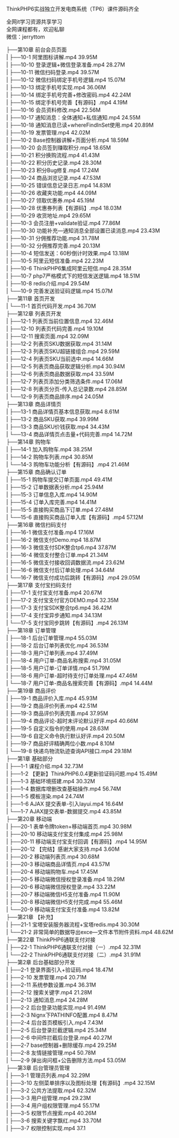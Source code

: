 ThinkPHP6实战独立开发电商系统（TP6）课件源码齐全

全网it学习资源共享学习<br>全网课程都有，欢迎私聊<br>微信：jerryttom<br>

├──第10章 前台会员页面<br> | ├──10-1 阿里图标讲解.mp4 39.95M<br> | ├──10-10 登录逻辑+微信登录准备.mp4 28.27M<br> | ├──10-11 微信扫码登录.mp4 39.57M<br> | ├──10-12 微信扫码绑定手机号逻辑.mp4 15.07M<br> | ├──10-13 绑定手机号实现.mp4 36.06M<br> | ├──10-14 绑定手机号完善+修改密码.mp4 42.24M<br> | ├──10-15 绑定手机号完善【有源码】.mp4 4.19M<br> | ├──10-16 会员资料修改.mp4 22.56M<br> | ├──10-17 通知消息：全体通知+私信通知.mp4 24.55M<br> | ├──10-18 通知消息已读+whereFindInSet使用.mp4 20.89M<br> | ├──10-19 发票管理.mp4 42.02M<br> | ├──10-2 Base控制器讲解+页面分析.mp4 18.59M<br> | ├──10-20 会员签到赚取积分.mp4 18.65M<br> | ├──10-21 积分换购流程.mp4 41.43M<br> | ├──10-22 积分历史记录.mp4 28.30M<br> | ├──10-23 积分Bug修复.mp4 17.24M<br> | ├──10-24 商品浏览记录.mp4 47.53M<br> | ├──10-25 错误信息记录日志.mp4 14.83M<br> | ├──10-26 收藏夹功能.mp4 44.09M<br> | ├──10-27 领取优惠券.mp4 45.19M<br> | ├──10-28 优惠券列表【有源码】.mp4 18.03M<br> | ├──10-29 收货地址.mp4 29.65M<br> | ├──10-3 会员注册+validate验证.mp4 77.86M<br> | ├──10-30 功能补充—通知消息全部设置已读消息.mp4 23.43M<br> | ├──10-31 分佣推荐功能.mp4 31.78M<br> | ├──10-32 分佣推荐完善.mp4 20.13M<br> | ├──10-4 短信发送：60秒倒计时效果.mp4 13.18M<br> | ├──10-5 阿里云短信准备.mp4 22.23M<br> | ├──10-6 ThinkPHP6集成阿里云短信.mp4 28.35M<br> | ├──10-7 php7严格模式下的短信发送逻辑.mp4 18.51M<br> | ├──10-8 redis介绍.mp4 29.54M<br> | └──10-9 完善发送验证码逻辑.mp4 15.07M<br> ├──第11章 首页开发<br> | └──11-1 首页代码开发.mp4 36.70M<br> ├──第12章 列表页开发<br> | ├──12-1 列表页当前位置信息.mp4 32.46M<br> | ├──12-10 列表页代码完善.mp4 19.10M<br> | ├──12-11 搜索页面.mp4 32.09M<br> | ├──12-2 列表页SKU数据获取.mp4 31.14M<br> | ├──12-3 列表页SKU超链接组合.mp4 29.59M<br> | ├──12-4 列表页SKU当前选中.mp4 14.66M<br> | ├──12-5 列表页商品获取逻辑分析.mp4 30.94M<br> | ├──12-6 列表页商品数据获取.mp4 33.59M<br> | ├──12-7 列表页添加分类筛选条件.mp4 17.06M<br> | ├──12-8 列表页分页-传入总记录数.mp4 28.85M<br> | └──12-9 列表页商品排序.mp4 24.05M<br> ├──第13章 商品详情页<br> | ├──13-1 商品详情页基本信息获取.mp4 8.61M<br> | ├──13-2 商品SKU获取.mp4 39.99M<br> | ├──13-3 商品SKU价钱获取.mp4 34.43M<br> | └──13-4 商品详情页点击量+代码完善.mp4 14.72M<br> ├──第14章 购物车<br> | ├──14-1 加入购物车.mp4 38.25M<br> | ├──14-2 购物车列表.mp4 30.85M<br> | └──14-3 购物车功能分析【有源码】.mp4 21.46M<br> ├──第15章 商品确认订单<br> | ├──15-1 购物车提交订单页面.mp4 49.41M<br> | ├──15-2 订单数据表分析.mp4 25.94M<br> | ├──15-3 订单信息入库.mp4 14.90M<br> | ├──15-4 订单入库完善.mp4 14.41M<br> | ├──15-5 直接购买商品下订单.mp4 27.48M<br> | └──15-6 直接购买商品订单入库【有源码】.mp4 57.12M<br> ├──第16章 微信扫码支付<br> | ├──16-1 微信支付准备.mp4 17.16M<br> | ├──16-2 微信支付Demo.mp4 18.87M<br> | ├──16-3 微信支付SDK整合tp6.mp4 37.87M<br> | ├──16-4 微信支付整合订单.mp4 21.34M<br> | ├──16-5 微信支付接收回调数据流.mp4 23.62M<br> | ├──16-6 微信支付后订单处理.mp4 34.64M<br> | └──16-7 微信支付成功后跳转【有源码】.mp4 29.05M<br> ├──第17章 支付宝扫码支付<br> | ├──17-1 支付宝支付准备.mp4 20.67M<br> | ├──17-2 支付宝支付官方DEMO.mp4 32.35M<br> | ├──17-3 支付宝SDK整合tp6.mp4 36.42M<br> | ├──17-4 支付宝异步通知.mp4 34.13M<br> | └──17-5 支付宝同步跳转【有源码】.mp4 26.13M<br> ├──第18章 订单管理<br> | ├──18-1 后台订单管理.mp4 55.03M<br> | ├──18-2 后台订单列表优化.mp4 36.53M<br> | ├──18-3 用户订单列表.mp4 37.49M<br> | ├──18-4 用户订单-商品名称搜索.mp4 31.05M<br> | ├──18-5 用户订单-订单详情.mp4 51.79M<br> | ├──18-6 用户订单-超时待支付订单处理.mp4 47.46M<br> | └──18-7 用户订单-商品名搜索完善【有源码】.mp4 14.44M<br> ├──第19章 商品评价<br> | ├──19-1 商品评价入库.mp4 45.93M<br> | ├──19-2 商品评价列表.mp4 42.51M<br> | ├──19-3 商品评价列表完善.mp4 37.95M<br> | ├──19-4 商品评论-超时未评论默认好评.mp4 40.66M<br> | ├──19-5 自定义指令的使用.mp4 28.63M<br> | ├──19-6 自定义命令执行默认好评.mp4 20.50M<br> | ├──19-7 商品好评精确两位小数.mp4 8.10M<br> | └──19-8 快递鸟物流轨迹查询API接口.mp4 29.18M<br> ├──第1章 基础部分<br> | ├──1-1 课程介绍.mp4 32.73M<br> | ├──1-2 【更新】ThinkPHP6.0.4更新验证码问题.mp4 15.49M<br> | ├──1-3 基础环境搭建.mp4 30.32M<br> | ├──1-4 数据库增删改查基础操作.mp4 56.74M<br> | ├──1-5 模板渲染.mp4 24.74M<br> | ├──1-6 AJAX 提交表单-引入layui.mp4 16.64M<br> | └──1-7 AJAX提交表单-数据提交.mp4 43.85M<br> ├──第20章 移动端<br> | ├──20-1 表单令牌token+移动端首页.mp4 30.98M<br> | ├──20-10 移动端支付宝支付集成.mp4 25.98M<br> | ├──20-11 移动端支付宝支付回调【有源码】.mp4 14.95M<br> | ├──20-12 【完结】感谢大家支持.mp4 3.60M<br> | ├──20-2 移动端列表页.mp4 30.68M<br> | ├──20-3 移动端商品详情页.mp4 43.57M<br> | ├──20-4 移动端购物车.mp4 17.45M<br> | ├──20-5 移动端微信授权登录准备.mp4 18.29M<br> | ├──20-6 移动端微信授权登录.mp4 33.22M<br> | ├──20-7 移动端微信H5支付准备.mp4 11.90M<br> | ├──20-8 移动端微信H5支付完成.mp4 55.46M<br> | └──20-9 移动端支付宝支付准备.mp4 13.82M<br> ├──第21章 【补充】<br> | ├──21-1 宝塔安装服务器流程+宝塔redis.mp4 30.30M<br> | └──21-2 非常简单的数据导出exce—文件本节附件资料.mp4 48.62M<br> ├──第22章 ThinkPHP6通联支付对接<br> | ├──22-1 ThinkPHP6通联支付对接（一）.mp4 32.31M<br> | └──22-2 ThinkPHP6通联支付对接（二）.mp4 31.91M<br> ├──第2章 后台基础部分开发<br> | ├──2-1 登录界面引入+验证码.mp4 18.47M<br> | ├──2-10 发票管理.mp4 20.71M<br> | ├──2-11 系统参数设置.mp4 36.31M<br> | ├──2-12 搜索关键字.mp4 21.28M<br> | ├──2-13 通知消息.mp4 24.28M<br> | ├──2-2 后台登录功能实现.mp4 91.49M<br> | ├──2-3 Nignx下PATHINFO配置.mp4 8.47M<br> | ├──2-4 后台首页模板引入.mp4 7.43M<br> | ├──2-5 后台登录拦截逻辑.mp4 25.34M<br> | ├──2-6 中间件拦截后台登录.mp4 40.27M<br> | ├──2-7 base控制器+删除缓存.mp4 29.25M<br> | ├──2-8 友情链接管理.mp4 50.78M<br> | └──2-9 弹出询问框+公告删除方法.mp4 53.05M<br> ├──第3章 后台管理员管理<br> | ├──3-1 管理员列表.mp4 32.29M<br> | ├──3-10 左侧菜单排序以及图标处理【有源码】.mp4 32.15M<br> | ├──3-2 公共方法提取.mp4 62.32M<br> | ├──3-3 用户组管理.mp4 29.23M<br> | ├──3-4 用户组权限管理.mp4 55.17M<br> | ├──3-5 权限节点搜索.mp4 40.26M<br> | ├──3-6 搜索关键字飘红.mp4 33.70M<br> | ├──3-7 权限控制实现.mp4 37.1